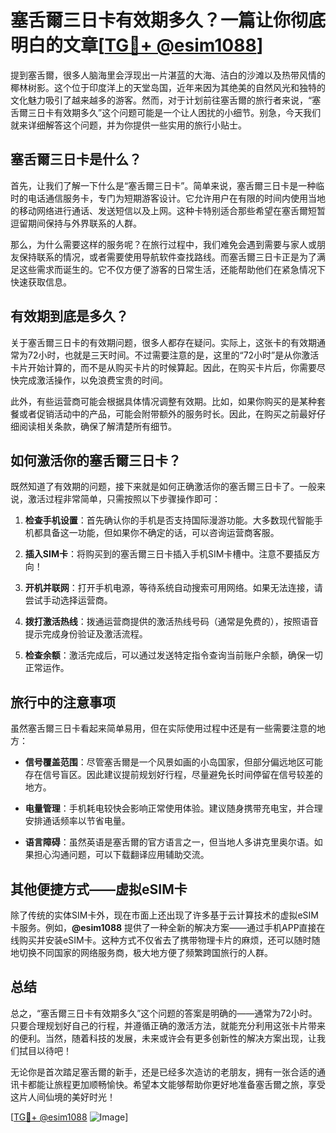 # 塞舌爾三日卡有效期多久？一篇让你彻底明白的文章[[TG💪+ @esim1088](https://t.me/s/esim1088)]

提到塞舌爾，很多人脑海里会浮现出一片湛蓝的大海、洁白的沙滩以及热带风情的椰林树影。这个位于印度洋上的天堂岛国，近年来因为其绝美的自然风光和独特的文化魅力吸引了越来越多的游客。然而，对于计划前往塞舌爾的旅行者来说，“塞舌爾三日卡有效期多久”这个问题可能是一个让人困扰的小细节。别急，今天我们就来详细解答这个问题，并为你提供一些实用的旅行小贴士。

## 塞舌爾三日卡是什么？

首先，让我们了解一下什么是“塞舌爾三日卡”。简单来说，塞舌爾三日卡是一种临时的电话通信服务卡，专门为短期游客设计。它允许用户在有限的时间内使用当地的移动网络进行通话、发送短信以及上网。这种卡特别适合那些希望在塞舌爾短暂逗留期间保持与外界联系的人群。

那么，为什么需要这样的服务呢？在旅行过程中，我们难免会遇到需要与家人或朋友保持联系的情况，或者需要使用导航软件查找路线。而塞舌爾三日卡正是为了满足这些需求而诞生的。它不仅方便了游客的日常生活，还能帮助他们在紧急情况下快速获取信息。

## 有效期到底是多久？

关于塞舌爾三日卡的有效期问题，很多人都存在疑问。实际上，这张卡的有效期通常为72小时，也就是三天时间。不过需要注意的是，这里的“72小时”是从你激活卡片开始计算的，而不是从购买卡片的时候算起。因此，在购买卡片后，你需要尽快完成激活操作，以免浪费宝贵的时间。

此外，有些运营商可能会根据具体情况调整有效期。比如，如果你购买的是某种套餐或者促销活动中的产品，可能会附带额外的服务时长。因此，在购买之前最好仔细阅读相关条款，确保了解清楚所有细节。

## 如何激活你的塞舌爾三日卡？

既然知道了有效期的问题，接下来就是如何正确激活你的塞舌爾三日卡了。一般来说，激活过程非常简单，只需按照以下步骤操作即可：

1. **检查手机设置**：首先确认你的手机是否支持国际漫游功能。大多数现代智能手机都具备这一功能，但如果你不确定的话，可以咨询运营商客服。
   
2. **插入SIM卡**：将购买到的塞舌爾三日卡插入手机SIM卡槽中。注意不要插反方向！

3. **开机并联网**：打开手机电源，等待系统自动搜索可用网络。如果无法连接，请尝试手动选择运营商。

4. **拨打激活热线**：拨通运营商提供的激活热线号码（通常是免费的），按照语音提示完成身份验证及激活流程。

5. **检查余额**：激活完成后，可以通过发送特定指令查询当前账户余额，确保一切正常运作。

## 旅行中的注意事项

虽然塞舌爾三日卡看起来简单易用，但在实际使用过程中还是有一些需要注意的地方：

- **信号覆盖范围**：尽管塞舌爾是一个风景如画的小岛国家，但部分偏远地区可能存在信号盲区。因此建议提前规划好行程，尽量避免长时间停留在信号较差的地方。
  
- **电量管理**：手机耗电较快会影响正常使用体验。建议随身携带充电宝，并合理安排通话频率以节省电量。

- **语言障碍**：虽然英语是塞舌爾的官方语言之一，但当地人多讲克里奥尔语。如果担心沟通问题，可以下载翻译应用辅助交流。

## 其他便捷方式——虚拟eSIM卡

除了传统的实体SIM卡外，现在市面上还出现了许多基于云计算技术的虚拟eSIM卡服务。例如，**@esim1088** 提供了一种全新的解决方案——通过手机APP直接在线购买并安装eSIM卡。这种方式不仅省去了携带物理卡片的麻烦，还可以随时随地切换不同国家的网络服务商，极大地方便了频繁跨国旅行的人群。

## 总结

总之，“塞舌爾三日卡有效期多久”这个问题的答案是明确的——通常为72小时。只要合理规划好自己的行程，并遵循正确的激活方法，就能充分利用这张卡片带来的便利。当然，随着科技的发展，未来或许会有更多创新性的解决方案出现，让我们拭目以待吧！

无论你是首次踏足塞舌爾的新手，还是已经多次造访的老朋友，拥有一张合适的通讯卡都能让旅程更加顺畅愉快。希望本文能够帮助你更好地准备塞舌爾之旅，享受这片人间仙境的美好时光！

[[TG💪+ @esim1088](https://t.me/s/esim1088) ![Image](https://i.postimg.cc/4NQfJmqS/Snipaste-2025-05-13-00-14-12.png)]